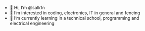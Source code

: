 - 👋 Hi, I’m @salk1n
- 👀 I’m interested in coding, electronics, IT in general and fencing
- 🌱 I’m currently learning in a technical school, programming and electrical engineering
<!---
- 💞️ I’m looking to collaborate on ...
- 📫 How to reach me ...

salk1n/salk1n is a ✨ special ✨ repository because its `README.md` (this file) appears on your GitHub profile.
You can click the Preview link to take a look at your changes.
--->
